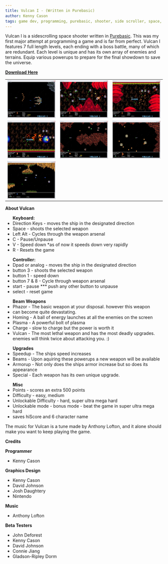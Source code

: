```yaml
---
title: Vulcan I - (Written in Purebasic) 
author: Kenny Cason
tags: game dev, programming, purebasic, shooter, side scroller, space, uagdc, vulcan
---
```


Vulcan I is a sidescrolling space shooter written in <a target="_blank" href="http://www.purebasic.com">Purebasic</a>. This was my first major attempt at programming a game and is far from perfect. Vulcan I features 7 full length levels, each ending with a boss battle, many of which are redundant. Each level is unique and has its own array of enemies and terrains. Equip various powerups to prepare for the final showdown to save the universe.

<a href="/dl/vulcan.zip"><b>Download Here</b></a>

<table>
<tr><td><a href="/code/pb/vulcan/screenshot01.JPG"><img width="230px" src="/code/pb/vulcan/screenshot01.JPG" alt="Vulcan Side Scrolling Space Shooter"/></a></td><td><a href="/code/pb/vulcan/screenshot02.JPG"><img width="230px" src="/code/pb/vulcan/screenshot02.JPG" alt="Vulcan Side Scrolling Space Shooter"/></a></td><td><a href="/code/pb/vulcan/screenshot03.JPG"><img width="230px" src="/code/pb/vulcan/screenshot03.JPG" alt="Vulcan Side Scrolling Space Shooter"/></a></td></tr><tr><td><a href="/code/pb/vulcan/screenshot04.JPG"><img width="230px" src="/code/pb/vulcan/screenshot04.JPG" /></a></td><td><a href="/code/pb/vulcan/screenshot05.JPG"><img width="230px" src="/code/pb/vulcan/screenshot05.JPG" alt="Vulcan Side Scrolling Space Shooter"/></a></td><td><a href="/code/pb/vulcan/screenshot06.JPG"><img width="230px" src="/code/pb/vulcan/screenshot06.JPG" alt="Vulcan Side Scrolling Space Shooter"/></a></td></tr><tr><td><a href="/code/pb/vulcan/screenshot07.JPG"><img width="230px" src="/code/pb/vulcan/screenshot07.JPG" alt="Vulcan Side Scrolling Space Shooter" /></a></td></tr>
</table>

<b>About Vulcan</b> 
<ul>
<b>Keyboard:</b>
<li>Direction Keys - moves the ship in the designated direction</li>
<li>Space - shoots the selected weapon</li>
<li>Left Alt - Cycles through the weapon arsenal</li>
<li>C - Pause/Unpause</li>
<li>V - Speed down *as of now it speeds down very rapidly</li>
<li>R - Resets the game</li>
</ul>

<ul>
<b>Controller:</b>
<li>Dpad or analog - moves the ship in the designated direction</li>
<li>button 3 - shoots the selected weapon</li>
<li>button 1 - speed down</li>
<li>button 7 & 8 - Cycle through weapon arsenal</li>
<li>start - pause *** push any other button to unpause</li>
<li>select - reset game</li>
</ul>

<ul>
<b>Beam Weapons</b>
<li>Phazor - The basic weapon at your disposal. however this weapon</li>
<li>can become quite devastating.</li>
<li>Homing - A ball of energy launches at all the enemies on the screen</li>
<li>Plasma - A powerful bolt of plasma</li>
<li>Charge - slow to charge but the power is worth it</li>
<li>Vulcan - The most lethal weapon and has the most deadly upgrades. enemies will think twice about attacking you. :) </li>
</ul>

<ul>
<b>Upgrades</b>
<li>Speedup - The ships speed increases</li>
<li>Beams - Upon aquiring these powerups a new weapon will be available</li>
<li>Armorup - Not only does the ships armor increase but so does its appearance
<li>Special - Each weapon has its own unique upgrade.</li>
</ul>

<ul>
<b>Misc</b>  	
<li>Points	- scores an extra 500 points</li>
<li>Difficulty - easy, medium</li>
<li>Unlockable Difficulty - hard, super ultra mega hard</li>
<li>Unlockable mode - bonus mode - beat the game in super ultra mega hard</li>
<li>saves hiScore and 6 character name</li>
</ul>

The music for Vulcan is a tune made by Anthony Lofton, and it alone should make you want to keep playing the game.

<b>Credits</b>

<b>Programmer</b>

- Kenny Cason

<b>Graphics Design</b>

- Kenny Cason
- David Johnson
- Josh Daughtery
- Nintendo

<b>Music</b>

 - Anthony Lofton

<b>Beta Testers</b>

- John Deforest
- Kenny Cason
- David Johnson
- Connie Jiang
- Gladson-Ripley Dorm